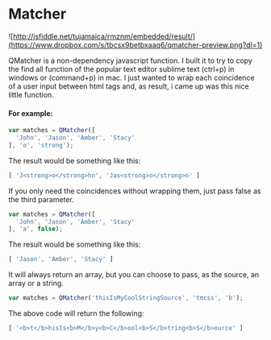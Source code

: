 Matcher
=======

![http://jsfiddle.net/tujamaica/rmznm/embedded/result/](https://www.dropbox.com/s/tbcsx9betbxaaq6/qmatcher-preview.png?dl=1)

QMatcher is a non-dependency javascript function. I built it to try to copy the find all function of the popular
text editor sublime text (ctrl+p) in windows or (command+p) in mac.
I just wanted to wrap each coincidence of a user input between html tags and, as result, i came up was this nice little function.

#### For example:
```Javascript
var matches = QMatcher([
  'John', 'Jason', 'Amber', 'Stacy'
], 'o', 'strong');
```

The result would be something like this:

```Javascript
[ 'J<strong>o</strong>hn', 'Jas<strong>o</strong>n' ]
```

If you only need the coincidences without wrapping them, just pass false as the third parameter.

```Javascript
var matches = QMatcher([
  'John', 'Jason', 'Amber', 'Stacy'
], 'a', false);
```

The result would be something like this:

```Javascript
[ 'Jason', 'Amber', 'Stacy' ]
```

It will always return an array, but you can choose to pass, as the source, an array or a string.

```Javascript
var matches = QMatcher('thisIsMyCoolStringSource', 'tmcss', 'b');
```

The above code will return the following:

```Javascript
[ '<b>t</b>hisIs<b>M</b>y<b>C</b>ool<b>S</b>tring<b>S</b>ource' ]
```
